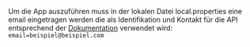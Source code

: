 Um die App auszuführen muss in der lokalen Datei local.properties eine email eingetragen werden die als Identifikation und Kontakt für die API entsprechend der [Dokumentation](https://openlibrary.org/developers/api) verwendet wird:
`email=beispiel@beispiel.com`
